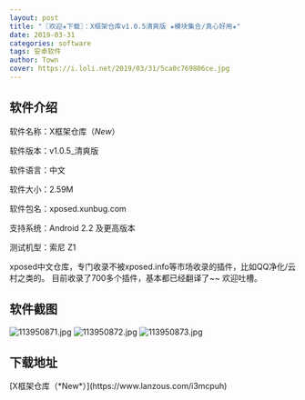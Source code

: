 ```yaml
---
layout: post
title: "〖欢迎★下载〗：X框架仓库v1.0.5清爽版 ★模块集合/真心好用★"
date: 2019-03-31
categories: software
tags: 安卓软件
author: Town
cover: https://i.loli.net/2019/03/31/5ca0c769806ce.jpg
---
```


## 软件介绍

软件名称：X框架仓库（*New*）

软件版本：v1.0.5_清爽版

软件语言：中文

软件大小：2.59M

软件包名：xposed.xunbug.com

支持系统：Android 2.2 及更高版本

测试机型：索尼 Z1 

xposed中文仓库，专门收录不被xposed.info等市场收录的插件，比如QQ净化/云村之类的。 目前收录了700多个插件，基本都已经翻译了~~ 欢迎吐槽。

## 软件截图

![113950871.jpg](https://i.loli.net/2019/03/31/5ca0c769806ce.jpg)
![113950872.jpg](https://i.loli.net/2019/03/31/5ca0c769c4851.jpg)
![113950873.jpg](https://i.loli.net/2019/03/31/5ca0c76a0302d.jpg)

## 下载地址

<span id="psd">
[X框架仓库（*New*）](https://www.lanzous.com/i3mcpuh)  
</span>

